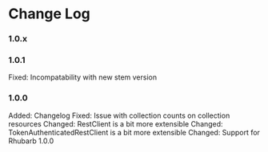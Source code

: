 # Change Log

### 1.0.x


### 1.0.1

Fixed:		Incompatability with new stem version

### 1.0.0

Added:		Changelog
Fixed:      Issue with collection counts on collection resources
Changed:    RestClient is a bit more extensible
Changed:    TokenAuthenticatedRestClient is a bit more extensible
Changed:	Support for Rhubarb 1.0.0
